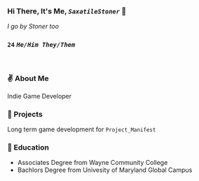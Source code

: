 <!--
**SaxatileStoner/SaxatileStoner** is a ✨ _special_ ✨ repository because its `README.md` (this file) appears on your GitHub profile.

Here are some ideas to get you started:

- 🔭 I’m currently working on ...
- 🌱 I’m currently learning ...
- 👯 I’m looking to collaborate on ...
- 🤔 I’m looking for help with ...
- 💬 Ask me about ...
- 📫 How to reach me: ...
- 😄 Pronouns: ...
- ⚡ Fun fact: ...
-->

### Hi There, It's Me, <i>`SaxatileStoner`</i> 👋
<i>I go by Stoner too</i>

### <b>`24`</b> <i>`He/Him They/Them`</i>

<br>

### ✌️ About Me

Indie Game Developer

### 🔭 Projects

Long term game development for `Project_Manifest`

### 🏫 Education

<ul>
    <li>Associates Degree from Wayne Community College</li>
    <li>Bachlors Degree from Univesity of Maryland Global Campus</li>
</ul>

<br>
